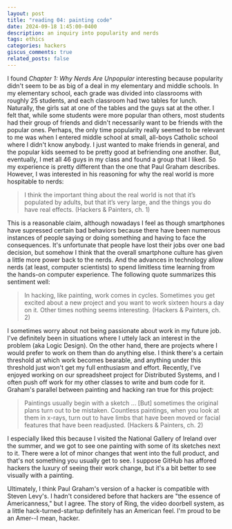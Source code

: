 ```yaml
---
layout: post
title: "reading 04: painting code"
date: 2024-09-18 1:45:00-0400
description: an inquiry into popularity and nerds
tags: ethics
categories: hackers
giscus_comments: true
related_posts: false
---
```


I found <i>Chapter 1: Why Nerds Are Unpopular</i> interesting because popularity didn't seem to be as big of a deal in my elementary and middle schools. In my elementary school, each grade was divided into classrooms with roughly 25 students, and each classroom had two tables for lunch. Naturally, the girls sat at one of the tables and the guys sat at the other. I felt that, while some students were more popular than others, most students had their group of friends and didn't necessarily want to be friends with the popular ones. Perhaps, the only time popularity really seemed to be relevant to me was when I entered middle school at small, all-boys Catholic school where I didn't know anybody. I just wanted to make friends in general, and the popular kids seemed to be pretty good at befriending one another. But, eventually, I met all 46 guys in my class and found a group that I liked. So my experience is pretty different than the one that Paul Graham describes. However, I was interested in his reasoning for why the real world is more hospitable to nerds:

> I think the important thing about the real world is not that it’s populated by adults, but that it’s very large, and the things you do have real effects. (Hackers & Painters, ch. 1)

This is a reasonable claim, although nowadays I feel as though smartphones have supressed certain bad behaviors because there have been numerous instances of people saying or doing something and having to face the consequences. It's unfortunate that people have lost their jobs over one bad decision, but somehow I think that the overall smartphone culture has given a little more power back to the nerds. And the advances in technology allow nerds (at least, computer scientists) to spend limitless time learning from the hands-on computer experience. The following quote summarizes this sentiment well:

> In hacking, like painting, work comes in cycles. Sometimes you get excited about a new project and you want to work sixteen hours a day on it. Other times nothing seems interesting. (Hackers & Painters, ch. 2)

I sometimes worry about not being passionate about work in my future job. I've definitely been in situations where I uttely lack an interest in the problem (aka Logic Design). On the other hand, there are projects where I would prefer to work on them than do anything else. I think there's a certain threshold at which work becomes bearable, and anything under this threshold just won't get my full enthusiasm and effort. Recently, I've enjoyed working on our spreadsheet project for Distributed Systems, and I often push off work for my other classes to write and bum code for it. Graham's parallel between painting and hacking ran true for this project:

> Paintings usually begin with a sketch ... [But] sometimes the original plans turn out to be mistaken. Countless paintings, when you look at them in x-rays, turn out to have limbs that have been moved or facial features that have been readjusted. (Hackers & Painters, ch. 2)

I especially liked this because I visited the National Gallery of Ireland over the summer, and we got to see one painting with some of its sketches next to it. There were a lot of minor changes that went into the full product, and that's not something you usually get to see. I suppose GitHub has affored hackers the luxury of seeing their work change, but it's a bit better to see visually with a painting.

Ultimately, I think Paul Graham's version of a hacker is compatible with Steven Levy's. I hadn't considered before that hackers are "the essence of Americanness," but I agree. The story of Ring, the video doorbell system, as a little hack-turned-startup definitely has an American feel. I'm proud to be an Amer--I mean, hacker.
